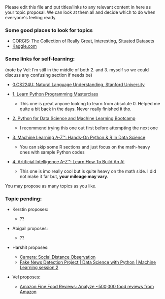 Please edit this file and put titles/links to any relevant content in here as your topic proposal. We can look at them all and decide which to do when everyone's feeling ready.

### Some good places to look for topics
- [CORGIS: The Collection of Really Great, Interesting, Situated Datasets](https://corgis-edu.github.io/corgis/)
- [Kaggle.com](https://www.kaggle.com/)


### Some links for self-learning:
(note by Vel: I'm still in the middle of both 2. and 3. myself so we could discuss any confusing section if needs be)
- [0.CS224U: Natural Language Understanding, Stanford University](https://web.stanford.edu/class/cs224u/)

- [1. Learn Python Programming Masterclass](https://www.udemy.com/share/101WaiAkEdcF5VR3o=/)
  - This one is great anyone looking to learn from absolute 0. Helped me quite a bit back in the days. Never really finished it tho.

- [2. Python for Data Science and Machine Learning Bootcamp](https://www.udemy.com/share/101WaUAkEdcF5VR3o=/)
  - I recommend trying this one out first before attempting the next one
- [3. Machine Learning A-Z™: Hands-On Python & R In Data Science](https://www.udemy.com/share/101WciAkEdcF5VR3o=/)
  - You can skip some R sections and just focus on the math-heavy ones with sample Python codes

- [4. Artificial Intelligence A-Z™: Learn How To Build An AI](https://www.udemy.com/share/101WpyAkEdcF5VR3o=/)
  - This one is imo really cool but is quite heavy on the math side. I did not make it far but, **your mileage may vary**.


You may propose as many topics as you like.

### Topic pending:
- Kerstin proposes:
  - ??
  
- Abigail proposes:
  - ??

- Harshit proposes:
  - [Camera: Social Distance Observation](https://www.linkedin.com/posts/snoviya-dcunha-937099146_tensorflow-opencv-firstpost-ugcPost-6668388476028899328-v227/?fbclid=IwAR03kecgUtL11VFNcxhIrkbmB6dlaw2XHLoUi8Qh-nMG-rDpmKz8Ak2bwRM)
  - [Fake News Detection Project | Data Science with Python | Machine Learning session 2](https://youtu.be/xyq-zYr1cnI)
- Vel proposes:
  - [Amazon Fine Food Reviews: Analyze ~500,000 food reviews from Amazon](https://www.kaggle.com/snap/amazon-fine-food-reviews)
